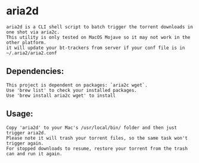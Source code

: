 # aria2d
    aria2d is a CLI shell script to batch trigger the torrent downloads in one shot via aria2c.
    This utility is only tested on MacOS Mojave so it may not work in the other platform.
    it will update your bt-trackers from server if your conf file is in ~/.aria2/aria2.conf
  
## Dependencies:
    This project is dependent on packages: `aria2c wget`.
    Use 'brew list' to check your installed packages.
    Use 'brew install aria2c wget' to install
    
## Usage:
    Copy 'aria2d' to your Mac's /usr/local⁩/⁨bin/ folder⁩ and then just trigger aria2d.
    Please note it will trash your torrent files, so the same task won't trigger again.
    For stopped downloads to resume, restore your torrent from the trash can and run it again.
